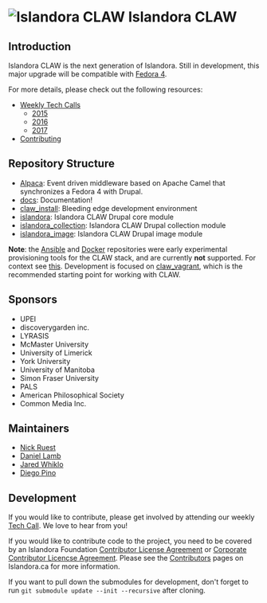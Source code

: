 # ![Islandora CLAW](https://camo.githubusercontent.com/738dd7cbd90a3ef06b9bb55a4cf5ed385a048fd4/687474703a2f2f69736c616e646f72612e63612f73697465732f64656661756c742f66696c65732f696d616765732f6c6f6273746572434c41572e706e67) Islandora CLAW

## Introduction

Islandora CLAW is the next generation of Islandora. Still in development, this major upgrade will be compatible with [Fedora 4](https://wiki.duraspace.org/display/FF/Fedora+Repository+Home).

For more details, please check out the following resources:

* [Weekly Tech Calls](https://github.com/Islandora-CLAW/CLAW/wiki#islandora-7x-2x-tech-calls)
  * [2015](https://github.com/Islandora-CLAW/CLAW/wiki/2015)
  * [2016](https://github.com/Islandora-CLAW/CLAW/wiki/2016)
  * [2017](https://github.com/Islandora-CLAW/CLAW/wiki/2017)
* [Contributing](https://github.com/Islandora-CLAW/CLAW/blob/master/CONTRIBUTING.md)

## Repository Structure

* [Alpaca](https://github.com/islandora-claw/Alpaca): Event driven middleware based on Apache Camel that synchronizes a Fedora 4 with Drupal.  
* [docs](./docs): Documentation!
* [claw_install](https://github.com/Islandora-CLAW/claw_vagrant): Bleeding edge development environment
* [islandora](https://github.com/Islandora-CLAW/islandora): Islandora CLAW Drupal core module
* [islandora_collection](https://github.com/Islandora-CLAW/islandora_collection): Islandora CLAW Drupal collection module
* [islandora_image](https://github.com/Islandora-CLAW/islandora_image): Islandora CLAW Drupal image module

**Note**: the [Ansible](https://github.com/Islandora-CLAW/claw-ansible) and [Docker](https://github.com/Islandora-CLAW?utf8=%E2%9C%93&query=docker) repositories were early experimental provisioning tools for the CLAW stack, and are currently **not** supported. For context see [this](https://github.com/Islandora-CLAW/CLAW/issues/182). Development is focused on [claw_vagrant](https://github.com/islandora-claw/claw_vagrant), which is the recommended starting point for working with CLAW.

## Sponsors

* UPEI
* discoverygarden inc.
* LYRASIS
* McMaster University
* University of Limerick
* York University
* University of Manitoba
* Simon Fraser University
* PALS
* American Philosophical Society
* Common Media Inc.

## Maintainers

* [Nick Ruest](https://github.com/ruebot)
* [Daniel Lamb](https://github.com/dannylamb/)
* [Jared Whiklo](https://github.com/whikloj)
* [Diego Pino](https://github.com/DiegoPino)

## Development

If you would like to contribute, please get involved by attending our weekly [Tech Call](https://github.com/Islandora-CLAW/CLAW/wiki). We love to hear from you!

If you would like to contribute code to the project, you need to be covered by an Islandora Foundation [Contributor License Agreement](http://islandora.ca/sites/default/files/islandora_cla.pdf) or [Corporate Contributor Licencse Agreement](http://islandora.ca/sites/default/files/islandora_ccla.pdf). Please see the [Contributors](http://islandora.ca/resources/contributors) pages on Islandora.ca for more information.

If you want to pull down the submodules for development, don't forget to run `git submodule update --init --recursive` after cloning.

